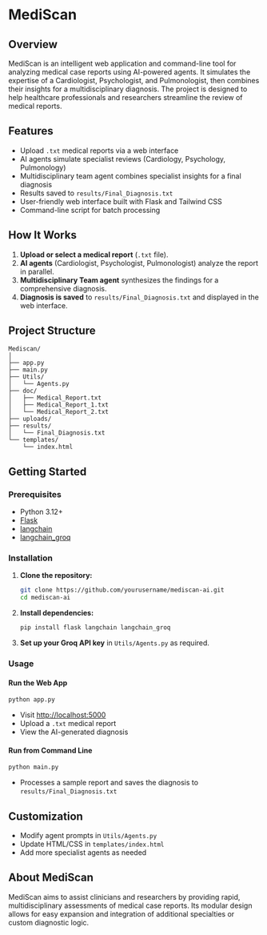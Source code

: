 # MediScan 

## Overview

MediScan is an intelligent web application and command-line tool for analyzing medical case reports using AI-powered agents. It simulates the expertise of a Cardiologist, Psychologist, and Pulmonologist, then combines their insights for a multidisciplinary diagnosis. The project is designed to help healthcare professionals and researchers streamline the review of medical reports.

## Features

- Upload `.txt` medical reports via a web interface
- AI agents simulate specialist reviews (Cardiology, Psychology, Pulmonology)
- Multidisciplinary team agent combines specialist insights for a final diagnosis
- Results saved to `results/Final_Diagnosis.txt`
- User-friendly web interface built with Flask and Tailwind CSS
- Command-line script for batch processing

## How It Works

1. **Upload or select a medical report** (`.txt` file).
2. **AI agents** (Cardiologist, Psychologist, Pulmonologist) analyze the report in parallel.
3. **Multidisciplinary Team agent** synthesizes the findings for a comprehensive diagnosis.
4. **Diagnosis is saved** to `results/Final_Diagnosis.txt` and displayed in the web interface.

## Project Structure

```
Mediscan/
│
├── app.py                  
├── main.py                
├── Utils/
│   └── Agents.py           
├── doc/
│   ├── Medical_Report.txt
│   ├── Medical_Report_1.txt
│   └── Medical_Report_2.txt
├── uploads/                
├── results/
│   └── Final_Diagnosis.txt 
└── templates/
    └── index.html          
```

## Getting Started

### Prerequisites

- Python 3.12+
- [Flask](https://flask.palletsprojects.com/)
- [langchain](https://python.langchain.com/)
- [langchain_groq](https://github.com/langchain-ai/langchain-groq)

### Installation

1. **Clone the repository:**
    ```sh
    git clone https://github.com/yourusername/mediscan-ai.git
    cd mediscan-ai
    ```

2. **Install dependencies:**
    ```sh
    pip install flask langchain langchain_groq
    ```

3. **Set up your Groq API key** in `Utils/Agents.py` as required.

### Usage

#### Run the Web App

```sh
python app.py
```
- Visit [http://localhost:5000](http://localhost:5000)
- Upload a `.txt` medical report
- View the AI-generated diagnosis

#### Run from Command Line

```sh
python main.py
```
- Processes a sample report and saves the diagnosis to `results/Final_Diagnosis.txt`

## Customization

- Modify agent prompts in `Utils/Agents.py`
- Update HTML/CSS in `templates/index.html`
- Add more specialist agents as needed

## About MediScan 

MediScan  aims to assist clinicians and researchers by providing rapid, multidisciplinary assessments of medical case reports. Its modular design allows for easy expansion and integration of additional specialties or custom diagnostic logic.
